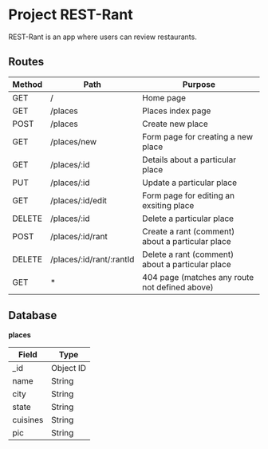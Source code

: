 # Project REST-Rant

REST-Rant is an app where users can review restaurants.


Routes 
---
| Method | Path | Purpose |
| --- | --- | --- |
| GET | / | Home page |
| GET | /places | Places index page |
| POST | /places | Create new place |
| GET | /places/new | Form page for creating a new place |
| GET | /places/:id | Details about a particular place |
| PUT | /places/:id | Update a particular place |
| GET | /places/:id/edit | Form page for editing an exsiting place |
| DELETE | /places/:id | Delete a particular place |\
| POST | /places/:id/rant | Create a rant (comment) about a particular place | 
| DELETE | /places/:id/rant/:rantId | Delete a rant (comment) about a particular place |
| GET | * | 404 page (matches any route not defined above) |

Database
---
**places**

| Field | Type |
| --- | --- |
| _id | Object ID |
| name | String |
| city | String |
| state | String |
| cuisines | String |
| pic | String |

